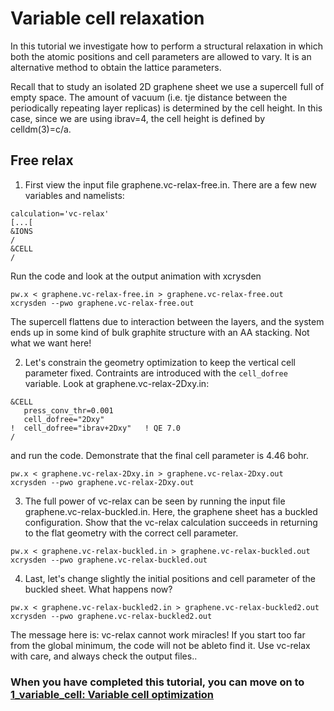 # Variable cell relaxation
In this tutorial we investigate how to perform a structural relaxation in which both the atomic positions and cell parameters are allowed to vary. It is an alternative method to obtain the lattice parameters.

Recall that to study an isolated 2D graphene sheet we use a supercell full of empty space. The amount of vacuum (i.e. tje distance between the periodically repeating layer replicas) is determined by the cell height. In this case, since we are  using ibrav=4, the cell height is defined by celldm(3)=c/a.

## Free relax
  1. First view the input file graphene.vc-relax-free.in. There are a few new variables and namelists:
  ```
  calculation='vc-relax'
  [...[
  &IONS
  /
  &CELL
  /
  ``` 
  Run the code and look at the output animation with xcrysden
  ```
  pw.x < graphene.vc-relax-free.in > graphene.vc-relax-free.out
  xcrysden --pwo graphene.vc-relax-free.out
  ```
  The supercell flattens due to interaction between the layers, and the system ends up in some kind of bulk graphite structure with an AA stacking. Not what we want here!

  2. Let's constrain the geometry optimization to keep the vertical cell parameter fixed. Contraints are introduced with the `cell_dofree` variable. Look at graphene.vc-relax-2Dxy.in:
  ```
  &CELL
     press_conv_thr=0.001
     cell_dofree="2Dxy"
  !  cell_dofree="ibrav+2Dxy"   ! QE 7.0
  /
  ```
  and run the code. Demonstrate that the final cell parameter is 4.46 bohr.
  ```
  pw.x < graphene.vc-relax-2Dxy.in > graphene.vc-relax-2Dxy.out
  xcrysden --pwo graphene.vc-relax-2Dxy.out
  ```

  3. The full power of vc-relax can be seen by running the input file graphene.vc-relax-buckled.in. Here, the graphene sheet has a buckled configuration. Show that the vc-relax calculation succeeds in returning to the flat geometry with the correct cell parameter.
  ```
  pw.x < graphene.vc-relax-buckled.in > graphene.vc-relax-buckled.out
  xcrysden --pwo graphene.vc-relax-buckled.out
  ```
  
  4. Last, let's change slightly the initial positions and cell parameter of the buckled sheet. What happens now?
  ```
  pw.x < graphene.vc-relax-buckled2.in > graphene.vc-relax-buckled2.out
  xcrysden --pwo graphene.vc-relax-buckled2.out
  ```
  The message here is: vc-relax cannot work miracles! If you start too far from the global minimum, the code will not be ableto find it. Use vc-relax with care, and always check the output files..

### When you have completed this tutorial, you can move on to [1_variable_cell: Variable cell optimization](../1_variable_cell)
